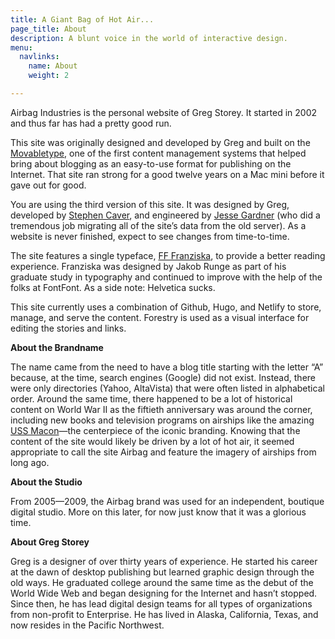 ```yaml
---
title: A Giant Bag of Hot Air...
page_title: About
description: A blunt voice in the world of interactive design.
menu:
  navlinks:
    name: About
    weight: 2

---
```

Airbag Industries is the personal website of Greg Storey. It started in 2002 and thus far has had a pretty good run.

This site was originally designed and developed by Greg and built on the [Movabletype](https://movabletype.org "Movabletype"), one of the first content management systems that helped bring about blogging as an easy-to-use format for publishing on the Internet. That site ran strong for a good twelve years on a Mac mini before it gave out for good.

You are using the third version of this site. It was designed by Greg, developed by [Stephen Caver](https://www.stephencaver.com "Stephen Caver"), and engineered by [Jesse Gardner](https://plasticmind.com "Plasticmind") (who did a tremendous job migrating all of the site’s data from the old server). As a website is never finished, expect to see changes from time-to-time.

The site features a single typeface, [FF Franziska](http://fffranziska.com "FF Franziska"), to provide a better reading experience. Franziska was designed by Jakob Runge as part of his graduate study in typography and continued to improve with the help of the folks at FontFont. As a side note: Helvetica sucks.

This site currently uses a combination of Github, Hugo, and Netlify to store, manage, and serve the content. Forestry is used as a visual interface for editing the stories and links.

**About the Brandname**

The name came from the need to have a blog title starting with the letter “A” because, at the time, search engines (Google) did not exist. Instead, there were only directories (Yahoo, AltaVista) that were often listed in alphabetical order. Around the same time, there happened to be a lot of historical content on World War II as the fiftieth anniversary was around the corner, including new books and television programs on airships like the amazing [USS Macon](https://en.wikipedia.org/wiki/USS_Macon_(ZRS-5) "USS Macon")—the centerpiece of the iconic branding. Knowing that the content of the site would likely be driven by a lot of hot air, it seemed appropriate to call the site Airbag and feature the imagery of airships from long ago.

**About the Studio**

From 2005—2009, the Airbag brand was used for an independent, boutique digital studio. More on this later, for now just know that it was a glorious time.

**About Greg Storey**

Greg is a designer of over thirty years of experience. He started his career at the dawn of desktop publishing but learned graphic design through the old ways. He graduated college around the same time as the debut of the World Wide Web and began designing for the Internet and hasn’t stopped. Since then, he has lead digital design teams for all types of organizations from non-profit to Enterprise. He has lived in Alaska, California, Texas, and now resides in the Pacific Northwest.